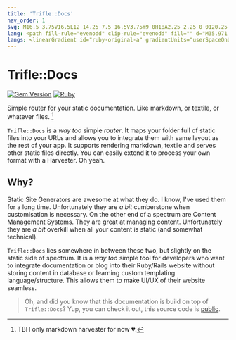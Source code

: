 ```yaml
---
title: 'Trifle::Docs'
nav_order: 1
svg: M16.5 3.75V16.5L12 14.25 7.5 16.5V3.75m9 0H18A2.25 2.25 0 0120.25 6v12A2.25 2.25 0 0118 20.25H6A2.25 2.25 0 013.75 18V6A2.25 2.25 0 016 3.75h1.5m9 0h-9
lang: <path fill-rule="evenodd" clip-rule="evenodd" fill="" d="M35.971 111.33l81.958 11.188c-9.374-15.606-18.507-30.813-27.713-46.144L35.971 111.33zm89.71-86.383c-2.421 3.636-4.847 7.269-7.265 10.907a67619.72 67619.72 0 00-24.903 37.485c-.462.696-1.061 1.248-.41 2.321 8.016 13.237 15.969 26.513 23.942 39.777 1.258 2.095 2.53 4.182 4.157 6.192l4.834-96.58-.355-.102zM16.252 66.22c.375.355 1.311.562 1.747.347 7.689-3.779 15.427-7.474 22.948-11.564 2.453-1.333 4.339-3.723 6.452-5.661 6.997-6.417 13.983-12.847 20.966-19.278.427-.395.933-.777 1.188-1.275 2.508-4.902 4.973-9.829 7.525-14.898-3.043-1.144-5.928-2.263-8.849-3.281-.396-.138-1.02.136-1.449.375-6.761 3.777-13.649 7.353-20.195 11.472-3.275 2.061-5.943 5.098-8.843 7.743-4.674 4.266-9.342 8.542-13.948 12.882a24.011 24.011 0 00-3.288 3.854c-3.15 4.587-6.206 9.24-9.402 14.025 1.786 1.847 3.41 3.613 5.148 5.259zm28.102-6.271l-11.556 48.823 54.3-34.987-42.744-13.836zm76.631-34.846l-46.15 7.71 15.662 38.096c10.221-15.359 20.24-30.41 30.488-45.806zM44.996 56.644l41.892 13.6c-5.25-12.79-10.32-25.133-15.495-37.737L44.996 56.644zM16.831 75.643L2.169 110.691l27.925-.825-13.263-34.223zm13.593 26.096l.346-.076c3.353-13.941 6.754-27.786 10.177-42.272L18.544 71.035c3.819 9.926 7.891 20.397 11.88 30.704zm84.927-78.897c-4.459-1.181-8.918-2.366-13.379-3.539-6.412-1.686-12.829-3.351-19.237-5.052-.801-.213-1.38-.352-1.851.613-2.265 4.64-4.6 9.245-6.901 13.868-.071.143-.056.328-.111.687l41.47-6.285.009-.292zM89.482 12.288l36.343 10.054-6.005-17.11-30.285 6.715-.053.341zM33.505 114.007c-4.501-.519-9.122-.042-13.687.037-3.75.063-7.5.206-11.25.323-.386.012-.771.09-1.156.506 31.003 2.866 62.005 5.732 93.007 8.6l.063-.414-29.815-4.07c-12.384-1.691-24.747-3.551-37.162-4.982zM2.782 99.994c3.995-9.27 7.973-18.546 11.984-27.809.401-.929.37-1.56-.415-2.308-1.678-1.597-3.237-3.318-5.071-5.226-2.479 12.24-4.897 24.177-7.317 36.113l.271.127c.185-.297.411-.578.548-.897zm78.74-90.153c6.737-1.738 13.572-3.097 20.367-4.613.44-.099.87-.244 1.303-.368l-.067-.332-29.194 3.928c2.741 1.197 4.853 2.091 7.591 1.385z"></path>
langs: <linearGradient id="ruby-original-a" gradientUnits="userSpaceOnUse" x1="157.08" y1="2382.05" x2="131.682" y2="2426.892" gradientTransform="matrix(1 0 0 -1 -47.5 2517)"><stop offset="0" stop-color="#FB7655"></stop><stop offset="0" stop-color="#FB7655"></stop><stop offset=".41" stop-color="#E42B1E"></stop><stop offset=".99" stop-color="#900"></stop><stop offset="1" stop-color="#900"></stop></linearGradient><path fill="url(#ruby-original-a)" d="M97.078 83.214L28.34 124.031l89.003-6.04 6.855-89.745z"></path><linearGradient id="ruby-original-b" gradientUnits="userSpaceOnUse" x1="169.731" y1="2419.72" x2="136.998" y2="2441.685" gradientTransform="matrix(1 0 0 -1 -47.5 2517)"><stop offset="0" stop-color="#871101"></stop><stop offset="0" stop-color="#871101"></stop><stop offset=".99" stop-color="#911209"></stop><stop offset="1" stop-color="#911209"></stop></linearGradient><path fill="url(#ruby-original-b)" d="M117.488 117.93l-7.649-52.799-20.837 27.514z"></path><linearGradient id="ruby-original-c" gradientUnits="userSpaceOnUse" x1="143.542" y1="2380.69" x2="110.81" y2="2402.655" gradientTransform="matrix(1 0 0 -1 -47.5 2517)"><stop offset="0" stop-color="#871101"></stop><stop offset="0" stop-color="#871101"></stop><stop offset=".99" stop-color="#911209"></stop><stop offset="1" stop-color="#911209"></stop></linearGradient><path fill="url(#ruby-original-c)" d="M117.592 117.93l-56.044-4.399-32.91 10.385z"></path><linearGradient id="ruby-original-d" gradientUnits="userSpaceOnUse" x1="74.817" y1="2435.622" x2="79.891" y2="2402.644" gradientTransform="matrix(1 0 0 -1 -47.5 2517)"><stop offset="0" stop-color="#fff"></stop><stop offset="0" stop-color="#fff"></stop><stop offset=".23" stop-color="#E57252"></stop><stop offset=".46" stop-color="#DE3B20"></stop><stop offset=".99" stop-color="#A60003"></stop><stop offset="1" stop-color="#A60003"></stop></linearGradient><path fill="url(#ruby-original-d)" d="M28.717 123.928l14.001-45.867-30.81 6.588z"></path><linearGradient id="ruby-original-e" gradientUnits="userSpaceOnUse" x1="109.719" y1="2466.413" x2="111.589" y2="2432.757" gradientTransform="matrix(1 0 0 -1 -47.5 2517)"><stop offset="0" stop-color="#fff"></stop><stop offset="0" stop-color="#fff"></stop><stop offset=".23" stop-color="#E4714E"></stop><stop offset=".56" stop-color="#BE1A0D"></stop><stop offset=".99" stop-color="#A80D00"></stop><stop offset="1" stop-color="#A80D00"></stop></linearGradient><path fill="url(#ruby-original-e)" d="M88.996 92.797l-12.882-50.46-36.866 34.558z"></path><linearGradient id="ruby-original-f" gradientUnits="userSpaceOnUse" x1="140.691" y1="2497.523" x2="146.289" y2="2473.401" gradientTransform="matrix(1 0 0 -1 -47.5 2517)"><stop offset="0" stop-color="#fff"></stop><stop offset="0" stop-color="#fff"></stop><stop offset=".18" stop-color="#E46342"></stop><stop offset=".4" stop-color="#C82410"></stop><stop offset=".99" stop-color="#A80D00"></stop><stop offset="1" stop-color="#A80D00"></stop></linearGradient><path fill="url(#ruby-original-f)" d="M121.275 43.047L86.426 14.585l-9.704 31.373z"></path><linearGradient id="ruby-original-g" gradientUnits="userSpaceOnUse" x1="123.6" y1="2506.018" x2="147.719" y2="2518.077" gradientTransform="matrix(1 0 0 -1 -47.5 2517)"><stop offset="0" stop-color="#fff"></stop><stop offset="0" stop-color="#fff"></stop><stop offset=".54" stop-color="#C81F11"></stop><stop offset=".99" stop-color="#BF0905"></stop><stop offset="1" stop-color="#BF0905"></stop></linearGradient><path fill="url(#ruby-original-g)" d="M104.978 4.437L84.481 15.764 71.551 4.285z"></path><linearGradient id="ruby-original-h" gradientUnits="userSpaceOnUse" x1="53.674" y1="2444.028" x2="55.66" y2="2424.153" gradientTransform="matrix(1 0 0 -1 -47.5 2517)"><stop offset="0" stop-color="#fff"></stop><stop offset="0" stop-color="#fff"></stop><stop offset=".31" stop-color="#DE4024"></stop><stop offset=".99" stop-color="#BF190B"></stop><stop offset="1" stop-color="#BF190B"></stop></linearGradient><path fill="url(#ruby-original-h)" d="M3.802 100.034l8.586-15.659L5.442 65.72z"></path><path fill="#fff" d="M4.981 65.131l6.987 19.821 30.365-6.812L77 45.922l9.783-31.075L71.38 3.969l-26.19 9.802c-8.252 7.675-24.263 22.86-24.84 23.146-.573.291-10.575 19.195-15.369 28.214z"></path><linearGradient id="ruby-original-i" gradientUnits="userSpaceOnUse" x1="40.026" y1="2418.781" x2="133.345" y2="2514.739" gradientTransform="matrix(1 0 0 -1 -47.5 2517)"><stop offset="0" stop-color="#BD0012"></stop><stop offset="0" stop-color="#BD0012"></stop><stop offset=".07" stop-color="#fff"></stop><stop offset=".17" stop-color="#fff"></stop><stop offset=".27" stop-color="#C82F1C"></stop><stop offset=".33" stop-color="#820C01"></stop><stop offset=".46" stop-color="#A31601"></stop><stop offset=".72" stop-color="#B31301"></stop><stop offset=".99" stop-color="#E82609"></stop><stop offset="1" stop-color="#E82609"></stop></linearGradient><path fill="url(#ruby-original-i)" d="M29.519 29.521c17.882-17.73 40.937-28.207 49.785-19.28 8.843 8.926-.534 30.62-18.418 48.345-17.884 17.725-40.653 28.779-49.493 19.852-8.849-8.92.242-31.191 18.126-48.917z"></path><linearGradient id="ruby-original-j" gradientUnits="userSpaceOnUse" x1="111.507" y1="2409.102" x2="83.398" y2="2416.039" gradientTransform="matrix(1 0 0 -1 -47.5 2517)"><stop offset="0" stop-color="#8C0C01"></stop><stop offset="0" stop-color="#8C0C01"></stop><stop offset=".54" stop-color="#990C00"></stop><stop offset=".99" stop-color="#A80D0E"></stop><stop offset="1" stop-color="#A80D0E"></stop></linearGradient><path fill="url(#ruby-original-j)" d="M28.717 123.909l13.89-46.012 46.135 14.82c-16.68 15.642-35.233 28.865-60.025 31.192z"></path><linearGradient id="ruby-original-k" gradientUnits="userSpaceOnUse" x1="159.785" y1="2442.837" x2="134.814" y2="2465.217" gradientTransform="matrix(1 0 0 -1 -47.5 2517)"><stop offset="0" stop-color="#7E110B"></stop><stop offset="0" stop-color="#7E110B"></stop><stop offset=".99" stop-color="#9E0C00"></stop><stop offset="1" stop-color="#9E0C00"></stop></linearGradient><path fill="url(#ruby-original-k)" d="M77.062 45.831l11.844 46.911c13.934-14.65 26.439-30.401 32.563-49.883l-44.407 2.972z"></path><linearGradient id="ruby-original-l" gradientUnits="userSpaceOnUse" x1="168.959" y1="2483.901" x2="156.521" y2="2497.199" gradientTransform="matrix(1 0 0 -1 -47.5 2517)"><stop offset="0" stop-color="#79130D"></stop><stop offset="0" stop-color="#79130D"></stop><stop offset=".99" stop-color="#9E120B"></stop><stop offset="1" stop-color="#9E120B"></stop></linearGradient><path fill="url(#ruby-original-l)" d="M121.348 43.097c4.74-14.305 5.833-34.825-16.517-38.635l-18.339 10.13 34.856 28.505z"></path><path fill="#9E1209" d="M3.802 99.828c.656 23.608 17.689 23.959 24.945 24.167l-16.759-39.14-8.186 14.973z"></path><radialGradient id="ruby-original-m" cx="138.703" cy="2464.789" r="30.601" gradientTransform="matrix(1 0 0 -1 -47.5 2517)" gradientUnits="userSpaceOnUse"><stop offset="0" stop-color="#A80D00"></stop><stop offset="0" stop-color="#A80D00"></stop><stop offset=".99" stop-color="#7E0E08"></stop><stop offset="1" stop-color="#7E0E08"></stop></radialGradient><path fill="url(#ruby-original-m)" d="M77.128 45.904c10.708 6.581 32.286 19.798 32.723 20.041.68.383 9.304-14.542 11.261-22.976l-43.984 2.935z"></path><radialGradient id="ruby-original-n" cx="96.325" cy="2424.465" r="40.679" gradientTransform="matrix(1 0 0 -1 -47.5 2517)" gradientUnits="userSpaceOnUse"><stop offset="0" stop-color="#A30C00"></stop><stop offset="0" stop-color="#A30C00"></stop><stop offset=".99" stop-color="#800E08"></stop><stop offset="1" stop-color="#800E08"></stop></radialGradient><path fill="url(#ruby-original-n)" d="M42.589 77.897l18.57 35.828c10.98-5.955 19.579-13.211 27.454-20.983L42.589 77.897z"></path><linearGradient id="ruby-original-o" gradientUnits="userSpaceOnUse" x1="67.509" y1="2393.115" x2="57.373" y2="2427.506" gradientTransform="matrix(1 0 0 -1 -47.5 2517)"><stop offset="0" stop-color="#8B2114"></stop><stop offset="0" stop-color="#8B2114"></stop><stop offset=".43" stop-color="#9E100A"></stop><stop offset=".99" stop-color="#B3100C"></stop><stop offset="1" stop-color="#B3100C"></stop></linearGradient><path fill="url(#ruby-original-o)" d="M11.914 84.904l-2.631 31.331c4.964 6.781 11.794 7.371 18.96 6.842-5.184-12.9-15.538-38.696-16.329-38.173z"></path><linearGradient id="ruby-original-p" gradientUnits="userSpaceOnUse" x1="145.272" y1="2507.076" x2="167.996" y2="2497.045" gradientTransform="matrix(1 0 0 -1 -47.5 2517)"><stop offset="0" stop-color="#B31000"></stop><stop offset="0" stop-color="#B31000"></stop><stop offset=".44" stop-color="#910F08"></stop><stop offset=".99" stop-color="#791C12"></stop><stop offset="1" stop-color="#791C12"></stop></linearGradient><path fill="url(#ruby-original-p)" d="M86.384 14.67l36.891 5.177c-1.969-8.343-8.015-13.727-18.32-15.41L86.384 14.67z"></path>
---
```


# Trifle::Docs

[![Gem Version](https://badge.fury.io/rb/trifle-docs.svg)](https://rubygems.org/gems/trifle-docs)
[![Ruby](https://github.com/trifle-io/trifle-docs/workflows/Ruby/badge.svg?branch=main)](https://github.com/trifle-io/trifle-docs)

Simple router for your static documentation. Like markdown, or textile, or whatever files. [^1]

`Trifle::Docs` is a _way too_ simple _router_. It maps your folder full of static files into your URLs and allows you to integrate them with same layout as the rest of your app. It supports rendering markdown, textile and serves other static files directly. You can easily extend it to process your own format with a Harvester. Oh yeah.

## Why?

Static Site Generators are awesome at what they do. I know, I've used them for a long time. Unfortunately they are _a bit_ cumberstone when customisation is necessary. On the other end of a spectrum are Content Management Systems. They are great at managing content. Unfortunately they are _a bit_ overkill when all your content is static (and somewhat technical).

`Trifle::Docs` lies somewhere in between these two, but slightly on the static side of spectrum. It is a _way too_ simple tool for developers who want to integrate documentation or blog into their Ruby/Rails website without storing content in database or learning custom templating language/structure. This allows them to make UI/UX of their website seamless.

> Oh, and did you know that this documentation is build on top of `Trifle::Docs`? Yup, you can check it out, this source code is [public](https://github.com/trifle-io/trifle-io).

[^1]: TBH only markdown harvester for now 💔.
